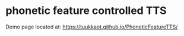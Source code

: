 # phonetic feature controlled TTS
Demo page located at: https://tuukkaot.github.io/PhoneticFeatureTTS/
